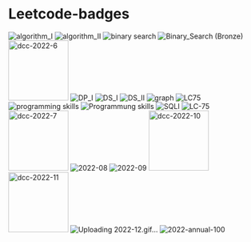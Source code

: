 # Leetcode-badges


![algorithm_I](https://user-images.githubusercontent.com/85725008/180792444-8a6bb6d1-e786-496a-9b8f-13297d2f1232.png)
![algorithm_II](https://user-images.githubusercontent.com/85725008/180792644-4ac1879a-f313-4622-8224-df67b24b8a5e.png)
![binary search](https://user-images.githubusercontent.com/85725008/180792651-bdcd47fd-0d46-4ae6-a5f7-4362c7cdfff5.png)
![Binary_Search (Bronze)](https://user-images.githubusercontent.com/85725008/180792666-f6f5c794-b446-4d1c-aa86-8973ddce4951.png)
<img width="120" alt="dcc-2022-6" src="https://user-images.githubusercontent.com/85725008/180792674-8072da9a-7bfe-463d-ae50-b10d9ee6a4ad.png">
![DP_I](https://user-images.githubusercontent.com/85725008/180792688-3369c365-4773-48d8-984b-27fb4430295f.png)
![DS_I](https://user-images.githubusercontent.com/85725008/180792699-f283b47d-fb65-4dc5-be19-27c6f20e160d.png)
![DS_II](https://user-images.githubusercontent.com/85725008/180792715-dbd35c2f-c89a-4228-b93c-7afa5cd5ce78.png)
![graph](https://user-images.githubusercontent.com/85725008/180792725-996c1a6e-2b9b-4e74-975a-a9d3cc4e79d4.png)
![LC75](https://user-images.githubusercontent.com/85725008/180792741-6c1e96a2-78d9-4cca-9958-15246c87c81d.png)
![programming skills](https://user-images.githubusercontent.com/85725008/180792751-f5adfce3-6983-4c26-992f-2eef00a41264.png)
![Programmung skills](https://user-images.githubusercontent.com/85725008/180792763-0cd023b4-95ab-4293-a296-7b0fb72a6360.png)
![SQLI](https://user-images.githubusercontent.com/85725008/180792770-cfa06962-c054-4878-a92a-53b8a2ddffb4.png)
![LC-75](https://user-images.githubusercontent.com/85725008/181170871-db2db867-272d-4dd6-933c-b9db45c67b66.gif)
<img width="120" alt="dcc-2022-7" src="https://user-images.githubusercontent.com/85725008/182011221-b7c8f22a-9f17-4c3e-8bc1-d55ca7f60e97.png">
![2022-08](https://user-images.githubusercontent.com/85725008/187594655-07b9e1fc-ebbe-43fe-a8fb-24dc1b1013a8.gif)
![2022-09](https://user-images.githubusercontent.com/85725008/193186572-fdc5271a-c79b-48da-a447-432c87fb98e2.gif)
<img width="120" alt="dcc-2022-10" src="https://user-images.githubusercontent.com/85725008/211144958-c9202b48-e316-4601-ada8-a849ab722640.png">
<img width="120" alt="dcc-2022-11" src="https://user-images.githubusercontent.com/85725008/211144960-38e41b23-d931-4a7a-a5c1-db578a982609.png">
![Uploading 2022-12.gif…]()
![2022-annual-100](https://user-images.githubusercontent.com/85725008/211144968-a3226d60-e8f9-4e78-b202-ad0e3b3f4035.gif)
